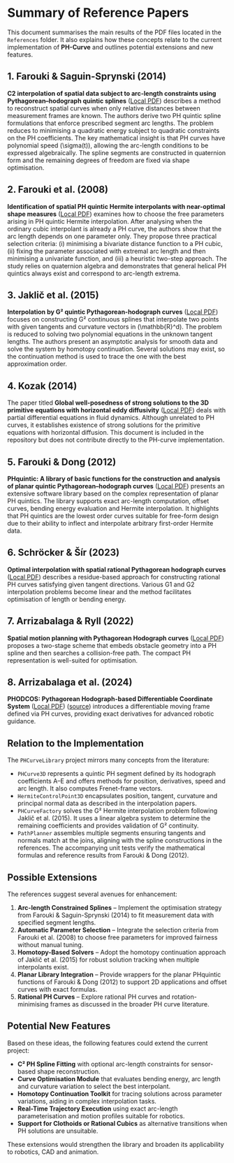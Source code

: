 # Summary of Reference Papers

This document summarises the main results of the PDF files located in the `References` folder. It also explains how these concepts relate to the current implementation of **PH-Curve** and outlines potential extensions and new features.

## 1. Farouki & Saguin-Sprynski (2014)
**C2 interpolation of spatial data subject to arc-length constraints using Pythagorean–hodograph quintic splines** ([Local PDF](Farouki_Saguin_Sprynski_2014_C2_Interpolation.pdf)) describes a method to reconstruct spatial curves when only relative distances between measurement frames are known. The authors derive two PH quintic spline formulations that enforce prescribed segment arc lengths. The problem reduces to minimising a quadratic energy subject to quadratic constraints on the PH coefficients. The key mathematical insight is that PH curves have polynomial speed \(\sigma(t)\), allowing the arc-length conditions to be expressed algebraically. The spline segments are constructed in quaternion form and the remaining degrees of freedom are fixed via shape optimisation.

## 2. Farouki et al. (2008)
**Identification of spatial PH quintic Hermite interpolants with near-optimal shape measures** ([Local PDF](Farouki_et_al_2008_Identification_of_Spatial_PH_Quintic_Hermite_Interpolants.pdf)) examines how to choose the free parameters arising in PH quintic Hermite interpolation. After analysing when the ordinary cubic interpolant is already a PH curve, the authors show that the arc length depends on one parameter only. They propose three practical selection criteria: (i) minimising a bivariate distance function to a PH cubic, (ii) fixing the parameter associated with extremal arc length and then minimising a univariate function, and (iii) a heuristic two-step approach. The study relies on quaternion algebra and demonstrates that general helical PH quintics always exist and correspond to arc-length extrema.

## 3. Jaklič et al. (2015)
**Interpolation by G² quintic Pythagorean-hodograph curves** ([Local PDF](Jaklic_et_al_2015_G2_Quintic_PH_Interpolation.pdf)) focuses on constructing G² continuous splines that interpolate two points with given tangents and curvature vectors in \(\mathbb{R}^d\). The problem is reduced to solving two polynomial equations in the unknown tangent lengths. The authors present an asymptotic analysis for smooth data and solve the system by homotopy continuation. Several solutions may exist, so the continuation method is used to trace the one with the best approximation order.

## 4. Kozak (2014)
The paper titled **Global well-posedness of strong solutions to the 3D primitive equations with horizontal eddy diffusivity** ([Local PDF](Kozak_2014_Spatial_Rational_PH_Cubic.pdf)) deals with partial differential equations in fluid dynamics. Although unrelated to PH curves, it establishes existence of strong solutions for the primitive equations with horizontal diffusion. This document is included in the repository but does not contribute directly to the PH-curve implementation.

## 5. Farouki & Dong (2012)
**PHquintic: A library of basic functions for the construction and analysis of planar quintic Pythagorean–hodograph curves** ([Local PDF](Farouki_Dong_2012_PHquintic_Library.pdf)) presents an extensive software library based on the complex representation of planar PH quintics. The library supports exact arc-length computation, offset curves, bending energy evaluation and Hermite interpolation. It highlights that PH quintics are the lowest order curves suitable for free-form design due to their ability to inflect and interpolate arbitrary first-order Hermite data.

## 6. Schröcker & Šír (2023)
**Optimal interpolation with spatial rational Pythagorean hodograph curves** ([Local PDF](Schroecker_Sir_2023_Optimal_Interpolation_with_Spatial_Rational_PH_Curves.pdf)) describes a residue-based approach for constructing rational PH curves satisfying given tangent directions. Various G1 and G2 interpolation problems become linear and the method facilitates optimisation of length or bending energy.

## 7. Arrizabalaga & Ryll (2022)
**Spatial motion planning with Pythagorean Hodograph curves** ([Local PDF](Arrizabalaga_Ryll_2022_Spatial_Motion_Planning_with_PH_Curves.pdf)) proposes a two-stage scheme that embeds obstacle geometry into a PH spline and then searches a collision-free path. The compact PH representation is well-suited for optimisation.

## 8. Arrizabalaga et al. (2024)
**PHODCOS: Pythagorean Hodograph-based Differentiable Coordinate System** ([Local PDF](Arrizabalaga_et_al_2024_PHODCOS.pdf)) ([source](https://github.com/jonarriza96/phodcos))  introduces a differentiable moving frame defined via PH curves, providing exact derivatives for advanced robotic guidance.

## Relation to the Implementation
The `PHCurveLibrary` project mirrors many concepts from the literature:
- `PHCurve3D` represents a quintic PH segment defined by its hodograph coefficients A–E and offers methods for position, derivatives, speed and arc length. It also computes Frenet-frame vectors.
- `HermiteControlPoint3D` encapsulates position, tangent, curvature and principal normal data as described in the interpolation papers.
- `PHCurveFactory` solves the G² Hermite interpolation problem following Jaklič et al. (2015). It uses a linear algebra system to determine the remaining coefficients and provides validation of G² continuity.
- `PathPlanner` assembles multiple segments ensuring tangents and normals match at the joins, aligning with the spline constructions in the references.
The accompanying unit tests verify the mathematical formulas and reference results from Farouki & Dong (2012).

## Possible Extensions
The references suggest several avenues for enhancement:
1. **Arc-length Constrained Splines** – Implement the optimisation strategy from Farouki & Saguin-Sprynski (2014) to fit measurement data with specified segment lengths.
2. **Automatic Parameter Selection** – Integrate the selection criteria from Farouki et al. (2008) to choose free parameters for improved fairness without manual tuning.
3. **Homotopy-Based Solvers** – Adopt the homotopy continuation approach of Jaklič et al. (2015) for robust solution tracking when multiple interpolants exist.
4. **Planar Library Integration** – Provide wrappers for the planar PHquintic functions of Farouki & Dong (2012) to support 2D applications and offset curves with exact formulas.
5. **Rational PH Curves** – Explore rational PH curves and rotation-minimising frames as discussed in the broader PH curve literature.

## Potential New Features
Based on these ideas, the following features could extend the current project:
- **C² PH Spline Fitting** with optional arc-length constraints for sensor-based shape reconstruction.
- **Curve Optimisation Module** that evaluates bending energy, arc length and curvature variation to select the best interpolant.
- **Homotopy Continuation Toolkit** for tracing solutions across parameter variations, aiding in complex interpolation tasks.
- **Real-Time Trajectory Execution** using exact arc-length parameterisation and motion profiles suitable for robotics.
- **Support for Clothoids or Rational Cubics** as alternative transitions when PH solutions are unsuitable.

These extensions would strengthen the library and broaden its applicability to robotics, CAD and animation.
